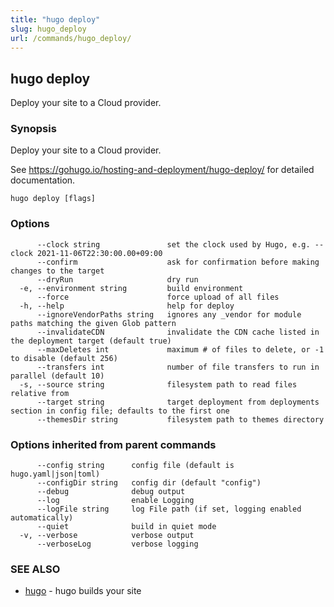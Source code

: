 ```yaml
---
title: "hugo deploy"
slug: hugo_deploy
url: /commands/hugo_deploy/
---
```

## hugo deploy

Deploy your site to a Cloud provider.

### Synopsis

Deploy your site to a Cloud provider.

See https://gohugo.io/hosting-and-deployment/hugo-deploy/ for detailed
documentation.


```
hugo deploy [flags]
```

### Options

```
      --clock string               set the clock used by Hugo, e.g. --clock 2021-11-06T22:30:00.00+09:00
      --confirm                    ask for confirmation before making changes to the target
      --dryRun                     dry run
  -e, --environment string         build environment
      --force                      force upload of all files
  -h, --help                       help for deploy
      --ignoreVendorPaths string   ignores any _vendor for module paths matching the given Glob pattern
      --invalidateCDN              invalidate the CDN cache listed in the deployment target (default true)
      --maxDeletes int             maximum # of files to delete, or -1 to disable (default 256)
      --transfers int              number of file transfers to run in parallel (default 10)
  -s, --source string              filesystem path to read files relative from
      --target string              target deployment from deployments section in config file; defaults to the first one
      --themesDir string           filesystem path to themes directory
```

### Options inherited from parent commands

```
      --config string      config file (default is hugo.yaml|json|toml)
      --configDir string   config dir (default "config")
      --debug              debug output
      --log                enable Logging
      --logFile string     log File path (if set, logging enabled automatically)
      --quiet              build in quiet mode
  -v, --verbose            verbose output
      --verboseLog         verbose logging
```

### SEE ALSO

* [hugo](/commands/hugo/)	 - hugo builds your site

